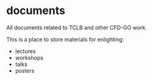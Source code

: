 # documents
All documents related to TCLB and other CFD-GO work.

This is a place to store materials for enlighting:

* lectures
* workshops
* talks
* posters
